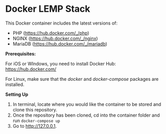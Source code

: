 # Docker LEMP Stack

This Docker container includes the latest versions of:

- PHP (https://hub.docker.com/_/php)
- NGINX (https://hub.docker.com/_/nginx)
- MariaDB (https://hub.docker.com/_/mariadb)

**Prerequisites:**

For iOS or WIndows, you need to install Docker Hub: https://hub.docker.com/

For Linux, make sure that the _docker_ and _docker-compose_ packages are installed.

**Setting Up**

1. In terminal, locate where you would like the container to be stored and clone this repository.
2. Once the repository has been cloned, cd into the container folder and run `docker-compose up`
3. Go to http://127.0.0.1.
